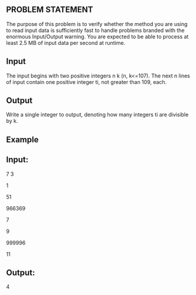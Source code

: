 ## PROBLEM STATEMENT 
The purpose of this problem is to verify whether the method you are using to read input data is sufficiently 
fast to handle problems branded with the enormous Input/Output warning. You are expected to be able to process
at least 2.5 MB of input data per second at runtime.

## Input
The input begins with two positive integers n k (n, k<=107). The next n lines of input contain one positive 
integer ti, not greater than 109, each.

## Output
Write a single integer to output, denoting how many integers ti are divisible by k.

## Example
## Input:

7   3

1

51

966369

7

9

999996

11

## Output:
4
